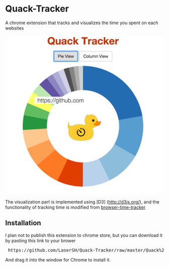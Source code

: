 # Quack-Tracker

A chrome extension that tracks and visualizes the time you spent on each websites

![Alt text](https://github.com/LaserSH/Quack-Tracker/blob/master/img/screenshot.png)

The visualization part is implemented using [D3] (http://d3js.org/), and the functionality of tracking time is modified from [browser-time-tracker](https://github.com/navjagpal/browser-timetracker/)

## Installation

I plan not to publish this extension to chrome store, but you can download it by pasting this link to your brower

<pre> https://github.com/LaserSH/Quack-Tracker/raw/master/Quack%20Tracker.crx </pre>

And drag it into the window for Chrome to install it.

